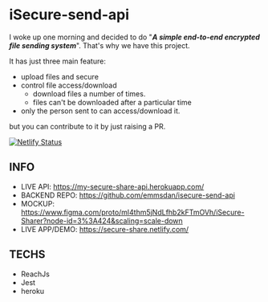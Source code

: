 # iSecure-send-api

I woke up one morning and decided to do "**_A simple end-to-end encrypted file sending system_**". That's why we have this project.

It has just three main feature:

- upload files and secure
- control file access/download
  - download files a number of times.
  - files can't be downloaded after a particular time
- only the person sent to can access/download it.

but you can contribute to it by just raising a PR.

[![Netlify Status](https://api.netlify.com/api/v1/badges/d0992ff1-6656-49bc-b9bc-d0a4da9306d9/deploy-status)](https://app.netlify.com/sites/secure-share/deploys)

## INFO

- LIVE API: https://my-secure-share-api.herokuapp.com/
- BACKEND REPO: https://github.com/emmsdan/isecure-send-api
- MOCKUP: https://www.figma.com/proto/ml4thm5jNdLfhb2kFTmOVh/iSecure-Sharer?node-id=3%3A424&scaling=scale-down
- LIVE APP/DEMO: https://secure-share.netlify.com/

## TECHS

- ReachJs
- Jest
- heroku
